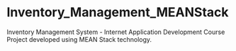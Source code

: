 # Inventory_Management_MEANStack
Inventory Management System - Internet Application Development Course Project developed using MEAN Stack technology.
